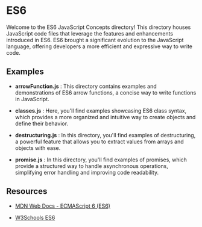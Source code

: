 # ES6

Welcome to the ES6 JavaScript Concepts directory! This directory houses JavaScript code files that leverage the features and enhancements introduced in ES6. ES6 brought a significant evolution to the JavaScript language, offering developers a more efficient and expressive way to write code.

## Examples

- **arrowFunction.js** : This directory contains examples and demonstrations of ES6 arrow functions, a concise way to write functions in JavaScript.

- **classes.js** : Here, you'll find examples showcasing ES6 class syntax, which provides a more organized and intuitive way to create objects and define their behavior.

- **destructuring.js** : In this directory, you'll find examples of destructuring, a powerful feature that allows you to extract values from arrays and objects with ease.

- **promise.js** : In this directory, you'll find examples of promises, which provide a structured way to handle asynchronous operations, simplifying error handling and improving code readability.

## Resources

- [MDN Web Docs - ECMAScript 6 (ES6)](https://developer.mozilla.org/en-US/docs/Web/JavaScript)

- [W3Schools ES6](https://www.w3schools.com/js/js_es6.asp)